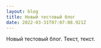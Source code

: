 ```yaml
---
layout: blog
title: Новый тестовый блог
date: 2022-03-31T07:07:08.921Z
---
```

Новый тестовый блог. Текст, текст.